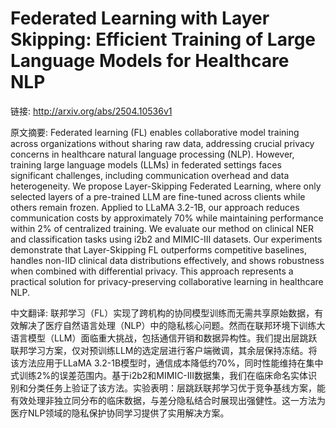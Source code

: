 # Federated Learning with Layer Skipping: Efficient Training of Large Language Models for Healthcare NLP

链接: http://arxiv.org/abs/2504.10536v1

原文摘要:
Federated learning (FL) enables collaborative model training across
organizations without sharing raw data, addressing crucial privacy concerns in
healthcare natural language processing (NLP). However, training large language
models (LLMs) in federated settings faces significant challenges, including
communication overhead and data heterogeneity. We propose Layer-Skipping
Federated Learning, where only selected layers of a pre-trained LLM are
fine-tuned across clients while others remain frozen. Applied to LLaMA 3.2-1B,
our approach reduces communication costs by approximately 70% while maintaining
performance within 2% of centralized training. We evaluate our method on
clinical NER and classification tasks using i2b2 and MIMIC-III datasets. Our
experiments demonstrate that Layer-Skipping FL outperforms competitive
baselines, handles non-IID clinical data distributions effectively, and shows
robustness when combined with differential privacy. This approach represents a
practical solution for privacy-preserving collaborative learning in healthcare
NLP.

中文翻译:
联邦学习（FL）实现了跨机构的协同模型训练而无需共享原始数据，有效解决了医疗自然语言处理（NLP）中的隐私核心问题。然而在联邦环境下训练大语言模型（LLM）面临重大挑战，包括通信开销和数据异构性。我们提出层跳跃联邦学习方案，仅对预训练LLM的选定层进行客户端微调，其余层保持冻结。将该方法应用于LLaMA 3.2-1B模型时，通信成本降低约70%，同时性能维持在集中式训练2%的误差范围内。基于i2b2和MIMIC-III数据集，我们在临床命名实体识别和分类任务上验证了该方法。实验表明：层跳跃联邦学习优于竞争基线方案，能有效处理非独立同分布的临床数据，与差分隐私结合时展现出强健性。这一方法为医疗NLP领域的隐私保护协同学习提供了实用解决方案。
